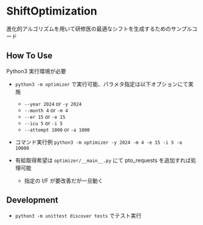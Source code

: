 # ShiftOptimization

進化的アルゴリズムを用いて研修医の最適なシフトを生成するためのサンプルコード

## How To Use

Python3 実行環境が必要

- `python3 -m optimizer` で実行可能、パラメタ指定は以下オプションにて実施
  - `--year 2024` or `-y 2024`
  - `--month 4` or `-m 4`
  - `--er 15` or `-e 15`
  - `--icu 5` or `-i 5`
  - `--attempt 1000` or `-a 1000`
- コマンド実行例 `python3 -m optimizer -y 2024 -m 4 -e 15 -i 5 -a 10000`

- 有給取得希望は `optimizer/__main__.py` にて pto_requests を追加すれば処理可能
  - 指定の I/F が要改善だが一旦動く

## Development

- `python3 -m unittest discover tests` でテスト実行
